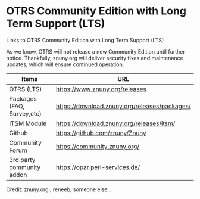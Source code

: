 # OTRS Community Edition with Long Term Support (LTS)
Links to OTRS Community Edition with Long Term Support (LTS)

As we know, OTRS will not release a new Community Edition until further notice. 
Thankfully, znuny.org will deliver security fixes and maintenance updates, which will ensure continued operation.


| Items                        | URL                                           |
| -----------------------------| --------------------------------------------- |
| OTRS (LTS)                   | https://www.znuny.org/releases                |
| Packages (FAQ, Survey,etc)   | https://download.znuny.org/releases/packages/ |
| ITSM Module                  | https://download.znuny.org/releases/itsm/     |
| Github                       | https://github.com/znuny/Znuny                |
| Community Forum              | https://community.znuny.org/                  |
| 3rd party community addon    | https://opar.perl-services.de/                |
  
  
  
Credit: znuny.org , reneeb, someone else ..   
